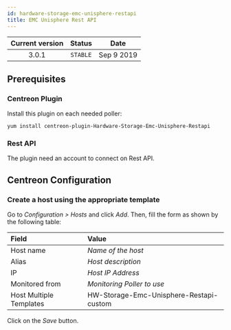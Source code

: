 ```yaml
---
id: hardware-storage-emc-unisphere-restapi
title: EMC Unisphere Rest API
---
```


| Current version | Status | Date |
| :-: | :-: | :-: |
| 3.0.1 | `STABLE` | Sep  9 2019 |

## Prerequisites

### Centreon Plugin

Install this plugin on each needed poller:

``` shell
yum install centreon-plugin-Hardware-Storage-Emc-Unisphere-Restapi
```

### Rest API

The plugin need an account to connect on Rest API.

## Centreon Configuration

### Create a host using the appropriate template

Go to *Configuration \> Hosts* and click *Add*. Then, fill the form as shown by the following table:

| Field                   | Value                                   |
| :---------------------- | :-------------------------------------- |
| Host name               | *Name of the host*                      |
| Alias                   | *Host description*                      |
| IP                      | *Host IP Address*                       |
| Monitored from          | *Monitoring Poller to use*              |
| Host Multiple Templates | HW-Storage-Emc-Unisphere-Restapi-custom |

Click on the *Save* button.

